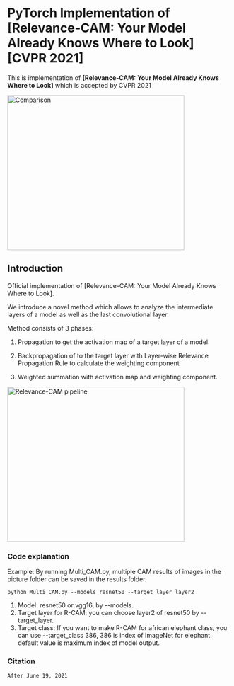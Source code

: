 # PyTorch Implementation of [Relevance-CAM: Your Model Already Knows Where to Look] [CVPR 2021]

This is implementation of **[Relevance-CAM: Your Model Already Knows Where to Look]** which is accepted by CVPR 2021

<img src="https://github.com/mongeoroo/Relevance-CAM/blob/main/images/Comparison.jpg?raw=true" width="400px" height="350px" title="px(픽셀) 크기 설정" alt="Comparison"></img><br/>



## Introduction
Official implementation of [Relevance-CAM: Your Model Already Knows Where to Look].

We introduce a novel method which allows to analyze the intermediate layers of a model as well as the last convolutional layer.

Method consists of 3 phases:

1. Propagation to get the activation map of a target layer of a model.

2. Backpropagation of to the target layer with Layer-wise Relevance Propagation Rule to calculate the weighting component

3. Weighted summation with activation map and weighting component.

<img src="https://github.com/mongeoroo/Relevance-CAM/blob/main/images/R_CAM_pipeline.jpg?raw=true" width="400px" height="350px" title="px(픽셀) 크기 설정" alt="Relevance-CAM pipeline"></img><br/>


### Code explanation
Example: By running Multi_CAM.py, multiple CAM results of images in the picture folder can be saved in the results folder. 
```
python Multi_CAM.py --models resnet50 --target_layer layer2
```
1. Model: resnet50 or vgg16, by --models. 
2. Target layer for R-CAM: you can choose layer2 of resnet50 by --target_layer.
3. Target class: If you want to make R-CAM for african elephant class, you can use --target_class 386, 386 is index of ImageNet for elephant. default value is maximum index of model output.

### Citation
```
After June 19, 2021
```